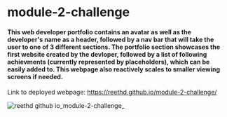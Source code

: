 # module-2-challenge

#### This web developer portfolio contains an avatar as well as the developer's name as a header, followed by a nav bar that will take the user to one of 3 different sections. The portfolio section showcases the first website created by the devloper, followed by a list of following achievments (currently represented by placeholders), which can be easily added to. This webpage also reactively scales to smaller viewing screens if needed.

Link to deployed webpage: https://reethd.github.io/module-2-challenge/

![reethd github io_module-2-challenge_](https://user-images.githubusercontent.com/115037176/199346218-1eaeceda-2cd8-4b04-9c09-0a52bbe986e0.png)

